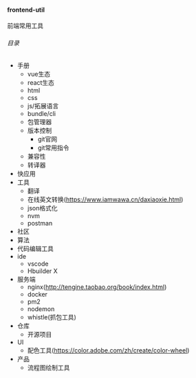 #### frontend-util
前端常用工具
###### 目录
- 手册
  - vue生态
  - react生态
  - html
  - css
  - js/拓展语言
  - bundle/cli
  - 包管理器
  - 版本控制
    - git官网
    - git常用指令
  - 兼容性
  - 转译器
- 快应用
- 工具
  - 翻译
  - 在线英文转换(https://www.iamwawa.cn/daxiaoxie.html)
  - json格式化
  - nvm
  - postman
- 社区
- 算法
- 代码编辑工具
- ide
  - vscode
  - Hbuilder X
- 服务端
  - nginx(http://tengine.taobao.org/book/index.html)
  - docker
  - pm2
  - nodemon
  - whistle(抓包工具)
- 仓库
  - 开源项目
- UI
  - 配色工具(https://color.adobe.com/zh/create/color-wheel)
- 产品
  - 流程图绘制工具
